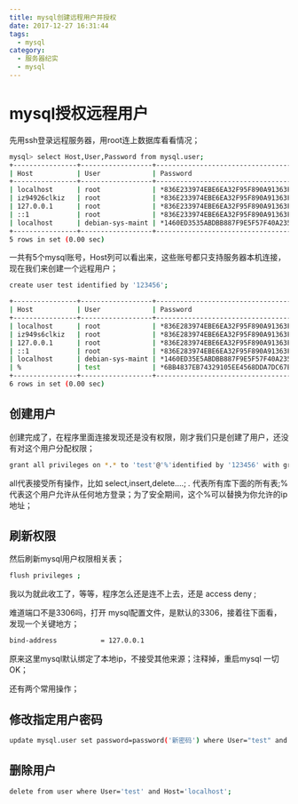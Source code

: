```yaml
---
title: mysql创建远程用户并授权
date: 2017-12-27 16:31:44
tags:
  - mysql
category:
  - 服务器纪实
  - mysql
---
```


# mysql授权远程用户

先用ssh登录远程服务器，用root连上数据库看看情况；
<!--more-->

```bash
mysql> select Host,User,Password from mysql.user;
+----------------+------------------+-------------------------------------------+
| Host           | User             | Password                                  |
+----------------+------------------+-------------------------------------------+
| localhost      | root             | *836E233974EBE6EA32F95F890A91363F8427F78B |
| iz94926clkiz   | root             | *836E233974EBE6EA32F95F890A91363F8427F78B |
| 127.0.0.1      | root             | *836E233974EBE6EA32F95F890A91363F8427F78B |
| ::1            | root             | *836E233974EBE6EA32F95F890A91363F8427F78B |
| localhost      | debian-sys-maint | *1460ED3535ABDBB887F9E5F57F40A2354610CDF3 |
+----------------+------------------+-------------------------------------------+
5 rows in set (0.00 sec)
```
一共有5个mysql账号，Host列可以看出来，这些账号都只支持服务器本机连接，现在我们来创建一个远程用户；

```bash
create user test identified by '123456';
```

```bash
+----------------+------------------+-------------------------------------------+
| Host           | User             | Password                                  |
+----------------+------------------+-------------------------------------------+
| localhost      | root             | *836E283974EBE6EA32F95F890A91363F8427F78B |
| iz949s6clkiz   | root             | *836E283974EBE6EA32F95F890A91363F8427F78B |
| 127.0.0.1      | root             | *836E283974EBE6EA32F95F890A91363F8427F78B |
| ::1            | root             | *836E283974EBE6EA32F95F890A91363F8427F78B |
| localhost      | debian-sys-maint | *1460ED35E5ABDBB887F9E5F57F40A2354610CDF3 |
| %              | test             | *6BB4837EB74329105EE4568DDA7DC67ED2CA2AD9 |
+----------------+------------------+-------------------------------------------+
6 rows in set (0.00 sec)
```
## 创建用户
创建完成了，在程序里面连接发现还是没有权限，刚才我们只是创建了用户，还没有对这个用户分配权限；
```bash
grant all privileges on *.* to 'test'@'%'identified by '123456' with grant option;
```

all代表接受所有操作，比如 select,insert,delete....; *.* 代表所有库下面的所有表;% 代表这个用户允许从任何地方登录；为了安全期间，这个%可以替换为你允许的ip地址；
## 刷新权限
然后刷新mysql用户权限相关表；
```bash
flush privileges ;
```

我以为就此收工了，等等，程序怎么还是连不上去，还是 access deny ;

难道端口不是3306吗，打开 mysql配置文件，是默认的3306，接着往下面看，发现一个关键地方；
```bash
bind-address           = 127.0.0.1
```

原来这里mysql默认绑定了本地ip，不接受其他来源；注释掉，重启mysql 一切OK；

还有两个常用操作；

## 修改指定用户密码
```bash
update mysql.user set password=password('新密码') where User="test" and Host="localhost";
```

## 删除用户
```bash
delete from user where User='test' and Host='localhost';
```
